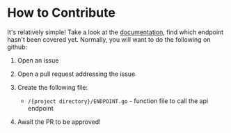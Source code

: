 # How to Contribute

It's relatively simple! Take a look at the [documentation](https://api.norcapsecurities.com/admin_v3/documentation),
find which endpoint hasn't been covered yet. Normally, you will want to do the following on github:

1. Open an issue

2. Open a pull request addressing the issue

3. Create the following file:

   - `/{project directory}/ENDPOINT.go` - function file to call the api endpoint

4. Await the PR to be approved!
